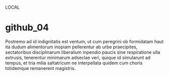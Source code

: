 LOCAL
# github_04

Postremo ad id indignitatis est ventum, ut cum peregrini ob formidatam haut ita dudum alimentorum inopiam pellerentur ab urbe praecipites, sectatoribus disciplinarum liberalium inpendio paucis sine respiratione ulla extrusis, tenerentur minimarum adseclae veri, quique id simularunt ad tempus, et tria milia saltatricum ne interpellata quidem cum choris totidemque remanerent magistris.
